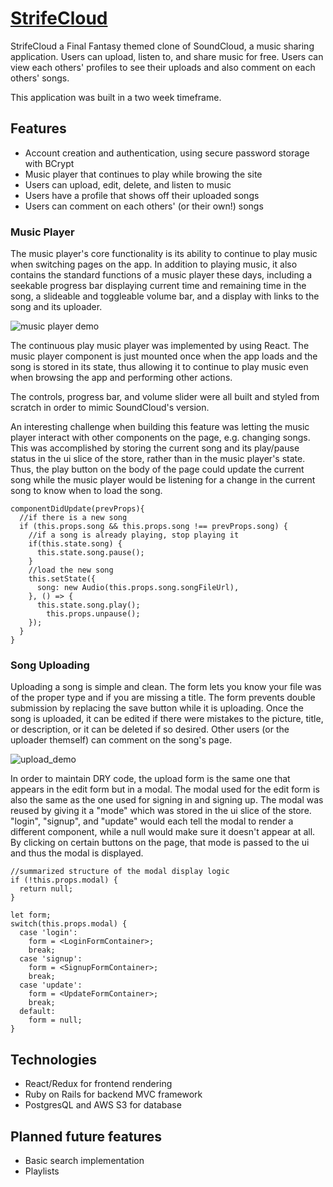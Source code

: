 # [StrifeCloud](https://strife-cloud.herokuapp.com/ "StrifeCloud Live App")

StrifeCloud a Final Fantasy themed clone of SoundCloud, a music sharing application. Users can upload, listen to, and share music for free. Users can view each others' profiles to see their uploads and also comment on each others' songs.

This application was built in a two week timeframe.

## Features
* Account creation and authentication, using secure password storage with BCrypt
* Music player that continues to play while browing the site
* Users can upload, edit, delete, and listen to music
* Users have a profile that shows off their uploaded songs
* Users can comment on each others' (or their own!) songs

### Music Player

The music player's core functionality is its ability to continue to play music when switching pages on the app. In addition to playing music, it also contains the standard functions of a music player these days, including a seekable progress bar displaying current time and remaining time in the song, a slideable and toggleable volume bar, and a display with links to the song and its uploader.

![music player demo](strifeclouddemo.gif)

The continuous play music player was implemented by using React. The music player component is just mounted once when the app loads and the song is stored in its state, thus allowing it to continue to play music even when browsing the app and performing other actions.

The controls, progress bar, and volume slider were all built and styled from scratch in order to mimic SoundCloud's version.

An interesting challenge when building this feature was letting the music player interact with other components on the page, e.g. changing songs. This was accomplished by storing the current song and its play/pause status in the ui slice of the store, rather than in the music player's state. Thus, the play button on the body of the page could update the current song while the music player would be listening for a change in the current song to know when to load the song.

```  
componentDidUpdate(prevProps){
  //if there is a new song
  if (this.props.song && this.props.song !== prevProps.song) {
    //if a song is already playing, stop playing it
    if(this.state.song) {
      this.state.song.pause();
    }
    //load the new song
    this.setState({
      song: new Audio(this.props.song.songFileUrl),
    }, () => {
      this.state.song.play();
        this.props.unpause();
    });
  }
}
```


### Song Uploading

Uploading a song is simple and clean. The form lets you know your file was of the proper type and if you are missing a title. The form prevents double submission by replacing the save button while it is uploading. Once the song is uploaded, it can be edited if there were mistakes to the picture, title, or description, or it can be deleted if so desired. Other users (or the uploader themself) can comment on the song's page.

![upload_demo](upload_demo.gif)

In order to maintain DRY code, the upload form is the same one that appears in the edit form but in a modal. The modal used for the edit form is also the same as the one used for signing in and signing up. The modal was reused by giving it a "mode" which was stored in the ui slice of the store. "login", "signup", and "update" would each tell the modal to render a different component, while a null would make sure it doesn't appear at all. By clicking on certain buttons on the page, that mode is passed to the ui and thus the modal is displayed.

```
//summarized structure of the modal display logic
if (!this.props.modal) {
  return null;
}

let form;
switch(this.props.modal) {
  case 'login':
    form = <LoginFormContainer>;
    break;
  case 'signup':
    form = <SignupFormContainer>;
    break;
  case 'update':
    form = <UpdateFormContainer>;
    break;
  default:
    form = null;
}
```


## Technologies
* React/Redux for frontend rendering
* Ruby on Rails for backend MVC framework
* PostgresQL and AWS S3 for database

## Planned future features
* Basic search implementation
* Playlists
